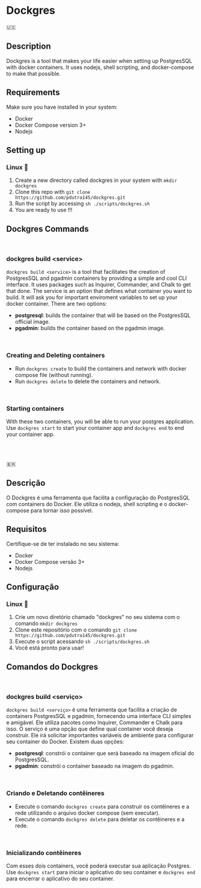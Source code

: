 # Dockgres

:us:

## Description

Dockgres is a tool that makes your life easier when setting up PostgresSQL with docker containers. It uses nodejs, shell scripting, and docker-compose to
make that possible.

## Requirements

Make sure you have installed in your system:

- Docker
- Docker Compose version 3+
- Nodejs

## Setting up

### Linux :penguin:

1. Create a new directory called dockgres in your system with `mkdir dockgres`
2. Clone this repo with `git clone https://github.com/pdutra145/dockgres.git`
3. Run the script by accessing `sh ./scripts/dockgres.sh`
4. You are ready to use !!!

## Dockgres Commands

<br>

### dockgres build \<service>

`dockgres build <service>` is a tool that facilitates the creation of PostgresSQL and pgadmin containers
by providing a simple and cool CLI interface. It uses packages such as Inquirer, Commander, and Chalk to get
that done. The service is an option that defines what container you want to build. It will ask you for important
enviroment variables to set up your docker container. There are two options:

- **postgresql**: builds the container that will be based on the PostgresSQL official image.
- **pgadmin**: builds the container based on the pgadmin image.

<br>

### Creating and Deleting containers

- Run `dockgres create` to build the containers and network with docker compose file (without running).
- Run `dockgres delete` to delete the containers and network.

<br>

### Starting containers

With these two containers, you will be able to run your postgres application.
Use `dockgres start` to start your container app and `dockgres end` to end your
container app.

<br>
<br>

:brazil:

## Descrição

O Dockgres é uma ferramenta que facilita a configuração do PostgresSQL com containers do Docker. Ele utiliza o nodejs, shell scripting e o docker-compose para tornar isso possível.

## Requisitos

Certifique-se de ter instalado no seu sistema:

- Docker
- Docker Compose versão 3+
- Nodejs

## Configuração

### Linux :penguin:

1. Crie um novo diretório chamado "dockgres" no seu sistema com o comando `mkdir dockgres`
2. Clone este repositório com o comando `git clone https://github.com/pdutra145/dockgres.git`
3. Execute o script acessando `sh ./scripts/dockgres.sh`
4. Você está pronto para usar!

## Comandos do Dockgres

<br>

### dockgres build \<serviço>

`dockgres build <serviço>` é uma ferramenta que facilita a criação de containers PostgresSQL e pgadmin, fornecendo uma interface CLI simples e amigável. Ele utiliza pacotes como Inquirer, Commander e Chalk para isso. O serviço é uma opção que define qual container você deseja construir. Ele irá solicitar importantes variáveis de ambiente para configurar seu container do Docker. Existem duas opções:

- **postgresql**: constrói o container que será baseado na imagem oficial do PostgresSQL.
- **pgadmin**: constrói o container baseado na imagem do pgadmin.

<br>

### Criando e Deletando contêineres

- Execute o comando `dockgres create` para construir os contêineres e a rede utilizando o arquivo docker compose (sem executar).
- Execute o comando `dockgres delete` para deletar os contêineres e a rede.

<br>

### Inicializando contêineres

Com esses dois containers, você poderá executar sua aplicação Postgres. Use `dockgres start` para iniciar o aplicativo do seu container e `dockgres end` para encerrar o aplicativo do seu container.
